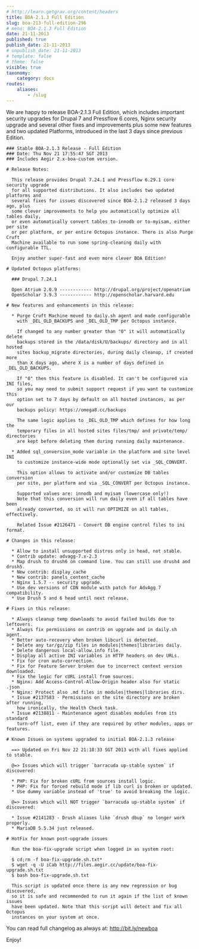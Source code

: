 ```yaml
---
# http://learn.getgrav.org/content/headers
title: BOA-2.1.3 Full Edition
slug: boa-213-full-edition-296
# menu: BOA-2.1.3 Full Edition
date: 21-11-2013
published: true
publish_date: 21-11-2013
# unpublish_date: 21-11-2013
# template: false
# theme: false
visible: true
taxonomy:
    category: docs
routes:
    aliases:
        - /slug
---
```


 We are happy to release BOA-2.1.3 Full Edition, which includes important security upgrades for Drupal 7 and Pressflow 6 cores, Nginx security upgrade and several other fixes and improvements plus some new features and two updated Platforms, introduced in the last 3 days since previous Edition.

 
    ### Stable BOA-2.1.3 Release - Full Edition
    ### Date: Thu Nov 21 17:55:47 SGT 2013
    ### Includes Aegir 2.x-boa-custom version.
    
    # Release Notes:
    
      This release provides Drupal 7.24.1 and Pressflow 6.29.1 core security upgrade
      for all supported distributions. It also includes two updated platforms and
      several fixes for issues discovered since BOA-2.1.2 released 3 days ago, plus
      some clever improvements to help you automatically optimize all tables daily,
      or even automatically convert tables to-innodb or to-myisam, either per site
      or per platform, or per entire Octopus instance. There is also Purge Cruft
      Machine available to run some spring-cleaning daily with configurable TTL.
    
      Enjoy another super-fast and even more clever BOA Edition!
    
    # Updated Octopus platforms:
    
      ### Drupal 7.24.1
    
      Open Atrium 2.0.9 ------------ http://drupal.org/project/openatrium
      OpenScholar 3.9.3 ------------ http://openscholar.harvard.edu
    
    # New features and enhancements in this release:
    
      * Purge Cruft Machine moved to daily.sh agent and made configurable
        with _DEL_OLD_BACKUPS and _DEL_OLD_TMP per Octopus instance.
    
        If changed to any number greater than "0" it will automatically delete
        backups stored in the /data/disk/U/backups/ directory and in all hosted
        sites backup_migrate directories, during daily cleanup, if created more
        than X days ago, where X is a number of days defined in _DEL_OLD_BACKUPS.
    
        If "0" then this feature is disabled. It can't be configured via INI files,
        so you may need to submit support request if you want to customize this
        option set to 7 days by default on all hosted instances, as per our
        backups policy: https://omega8.cc/backups
    
        The same logic applies to _DEL_OLD_TMP which defines for how long the
        temporary files in all hosted sites files/tmp/ and private/temp/ directories
        are kept before deleting them during running daily maintenance.
    
      * Added sql_conversion_mode variable in the platform and site level INI
        to customize instance-wide mode optionally set via _SQL_CONVERT.
    
        This option allows to activate and/or customize DB tables conversion
        per site, per platform and via _SQL_CONVERT per Octopus instance.
    
        Supported values are: innodb and myisam (lowercase only!)
        Note that this conversion will run daily even if all tables have been
        already converted, so it will run OPTIMIZE on all tables, effectively.
    
        Related Issue #2126471 - Convert DB engine control files to ini format.
    
    # Changes in this release:
    
      * Allow to install unsupported distros only in head, not stable.
      * Contrib update: advagg-7.x-2.3
      * Map drush to drush6 on command line. You can still use drush4 and drush5.
      * New contrib: display_cache
      * New contrib: panels_content_cache
      * Nginx 1.5.7 -- security upgrade.
      * Use dev versions of CDN module with patch for AdvAgg 7 compatibility.
      * Use Drush 5 and 6 head until next release.
    
    # Fixes in this release:
    
      * Always cleanup temp downloads to avoid failed builds due to leftovers.
      * Always fix permissions on contrib on upgrade and in daily.sh agent.
      * Better auto-recovery when broken libcurl is detected.
      * Delete any tar/gz/zip files in modules|themes|libraries daily.
      * Delete dangerous local-allow.info file.
      * Display all active INI variables in HTTP headers on dev URLs.
      * Fix for cron auto-correction.
      * Fix for Feature Server broken due to incorrect context version downloaded.
      * Fix the logic for cURL install from sources.
      * Nginx: Add Access-Control-Allow-Origin header also for static .json
      * Nginx: Protect also .md files in modules|themes|libraries dirs.
      * Issue #2137583 - Permissions on the site directory are broken after running,
        how ironically, the Health Check task.
      * Issue #2138811 - Maintenance agent disables modules from its standard
        turn-off list, even if they are required by other modules, apps or features.
    
    # Known Issues on systems upgraded to initial BOA-2.1.3 release
    
      ==> Updated on Fri Nov 22 21:18:33 SGT 2013 with all fixes applied to stable.
    
      @=> Issues which will trigger `barracuda up-stable system` if discovered:
    
      * PHP: Fix for broken cURL from sources install logic.
      * PHP: Fix for forced rebuild mode if lib curl is broken or updated.
      * Use dummy variable instead of 'true' to avoid breaking the logic.
    
      @=> Issues which will NOT trigger `barracuda up-stable system` if discovered:
    
      * Issue #2141283 - Drush aliases like `drush dbup` no longer work properly.
      * MariaDB 5.5.34 just released.
    
    # HotFix for known post-upgrade issues
    
      Run the boa-fix-upgrade script when logged in as system root:
    
      $ cd;rm -f boa-fix-upgrade.sh.txt*
      $ wget -q -U iCab http://files.aegir.cc/update/boa-fix-upgrade.sh.txt
      $ bash boa-fix-upgrade.sh.txt
    
      This script is updated once there is any new regression or bug discovered,
      so it is safe and recommended to run it again if the list of known issues
      have been updated. Note that this script will detect and fix all Octopus
      instances on your system at once.
    


 You can read full changelog as always at: http://bit.ly/newboa

Enjoy!